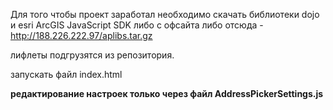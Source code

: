 Для того чтобы проект заработал необходимо скачать библиотеки dojo и esri ArcGIS JavaScript SDK либо с офсайта либо отсюда - http://188.226.222.97/aplibs.tar.gz

лифлеты подгрузятся из репозитория. 

запускать файл index.html

**редактирование настроек только через файл AddressPickerSettings.js**